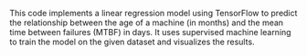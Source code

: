 This code implements a linear regression model using TensorFlow to predict the relationship between the age of a machine (in months) and the mean time between failures (MTBF) in days. It uses supervised machine learning to train the model on the given dataset and visualizes the results.

